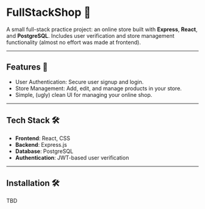 # FullStackShop 🛒

A small full-stack practice project: an online store built with **Express**, **React**, and **PostgreSQL**. Includes user verification and store management functionality (almost no effort was made at frontend).

---

## Features 🚀

- User Authentication: Secure user signup and login.
- Store Management: Add, edit, and manage products in your store.
- Simple, (ugly) clean UI for managing your online shop.

---

## Tech Stack 🛠️

- **Frontend**: React, CSS
- **Backend**: Express.js
- **Database**: PostgreSQL
- **Authentication**: JWT-based user verification

---
## Installation 🛠️
TBD

